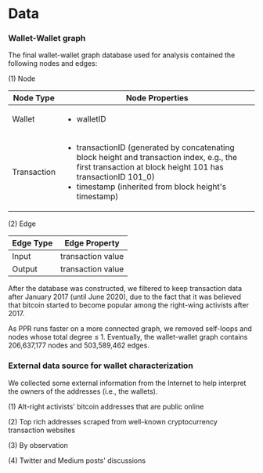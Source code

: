 # Data

### Wallet-Wallet graph

The final wallet-wallet graph database used for analysis contained the following nodes and edges:

(1) Node

| Node Type   | Node Properties                                                                                                                                                                                                                       |
| ----------- | ------------------------------------------------------------------------------------------------------------------------------------------------------------------------------------------------------------------------------------- |
| Wallet      | <ul><li>walletID</li></ul>                                                                                                                                                                                                            |
| Transaction | <ul><li>transactionID (generated by concatenating block height and transaction index, e.g., the first transaction at block height 101 has transactionID 101_0)</li><li>timestamp (inherited from block height's timestamp) </li></ul> |

(2) Edge

| Edge Type | Edge Property     |
| --------- | ----------------- |
| Input     | transaction value |
| Output    | transaction value |

After the database was constructed, we filtered to keep transaction data after January 2017 (until June 2020), due to the fact that it was believed that bitcoin started to become popular among the right-wing activists after 2017.

As PPR runs faster on a more connected graph, we removed self-loops and nodes whose total degree ≤ 1. Eventually, the wallet-wallet graph contains 206,637,177 nodes and 503,589,462 edges.

### External data source for wallet characterization

We collected some external information from the Internet to help interpret the owners of the addresses (i.e., the wallets).&#x20;

(1) Alt-right activists' bitcoin addresses that are public online&#x20;

(2) Top rich addresses scraped from well-known cryptocurrency transaction websites&#x20;

(3) By observation&#x20;

(4) Twitter and Medium posts' discussions
